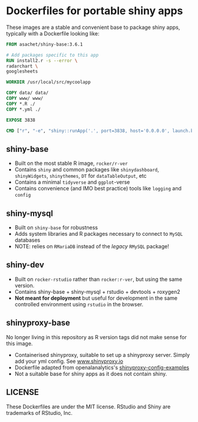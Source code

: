 # Dockerfiles for portable shiny apps

These images are a stable and convenient base to package shiny apps, typically with a Dockerfile looking like:

```Dockerfile
FROM asachet/shiny-base:3.6.1

# Add packages specific to this app
RUN install2.r -s --error \
radarchart \
googlesheets

WORKDIR /usr/local/src/mycoolapp

COPY data/ data/
COPY www/ www/
COPY *.R ./
COPY *.yml ./

EXPOSE 3838

CMD ["r", "-e", "shiny::runApp('.', port=3838, host='0.0.0.0', launch.browser=F)"]
```

## shiny-base

* Built on the most stable R image, `rocker/r-ver`
* Contains `shiny` and common packages like `shinydashboard`, `shinyWidgets`, `shinythemes`, `DT` for `dataTableOutput`, etc
* Contains a minimal `tidyverse` and `ggplot`-verse 
* Contains convenience (and IMO best practice) tools like `logging` and `config`

## shiny-mysql

* Built on `shiny-base` for robustness
* Adds system libraries and R packages necessary to connect to `MySQL` databases
* NOTE: relies on `RMariaDB` instead of the _legacy_ `RMySQL` package!

## shiny-dev

* Built on `rocker-rstudio` rather than `rocker:r-ver`, but using the same version.
* Contains shiny-base + shiny-mysql + rstudio + devtools + roxygen2
* **Not meant for deployment** but useful for development in the same controlled environment using `rstudio` in the browser.

## shinyproxy-base

No longer living in this repository as R version tags did not make sense for this image.

* Containerised shinyproxy, suitable to set up a shinyproxy server. Simply add your yml config. See www.shinyproxy.io
* Dockerfile adapted from openalanalytics's [shinyproxy-config-examples](https://github.com/openanalytics/shinyproxy-config-examples/tree/master/02-containerized-docker-engine)
* Not a suitable base for shiny apps as it does not contain shiny.

## LICENSE

These Dockerfiles are under the MIT license. RStudio and Shiny are trademarks of RStudio, Inc.
